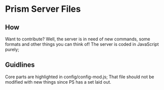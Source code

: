 Prism Server Files
==================

## How

Want to contribute? Well, the server is in need of new commands, some formats and other things you can think of!
The server is coded in JavaScript purely;

## Guidlines

Core parts are highlighted in config/config-mod.js; That file should not be modified with new things since PS has a set laid out.

